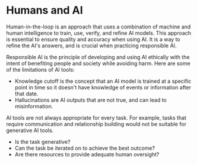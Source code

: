 # Humans and AI
Human-in-the-loop is an approach that uses a combination of machine and human intelligence to train, use, verify, and refine AI models. This approach is essential to ensure quality and accuracy when using AI. It is a way to refine the AI's answers, and is crucial when practicing responsible AI.

Responsible AI is the principle of developing and using AI ethically with the intent of benefiting people and society while avoiding harm. Here are some of the limitations of AI tools:

- Knowledge cutoff is the concept that an AI model is trained at a specific point in time so it doesn't have knowledge of events or information after that date.
- Hallucinations are AI outputs that are not true, and can lead to misinformation.

AI tools are not always appropriate for every task. For example, tasks that require communication and relationship building would not be suitable for generative AI tools.

- Is the task generative?
- Can the task be iterated on to achieve the best outcome?
- Are there resources to provide adequate human oversight?
